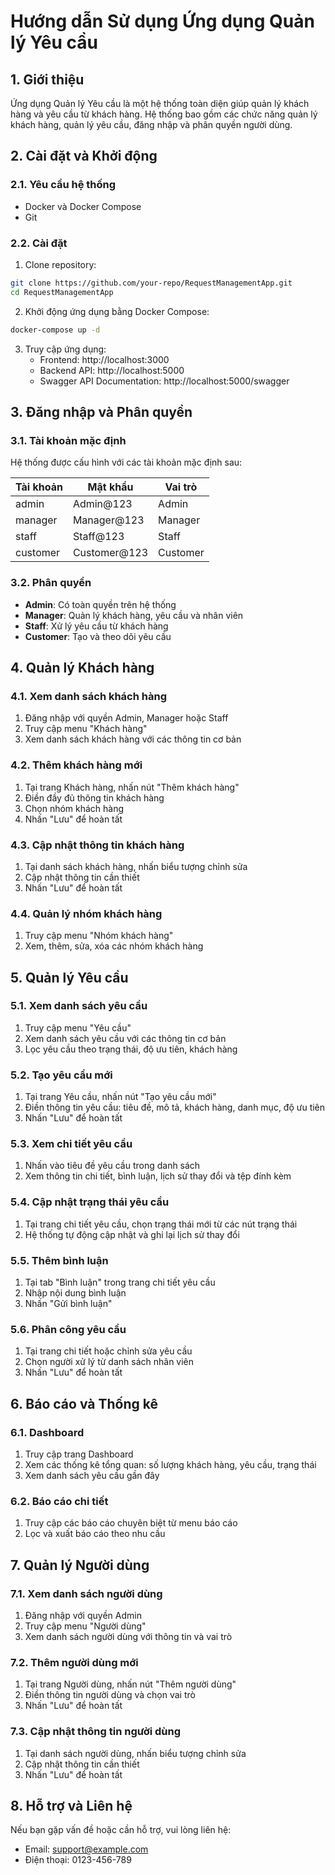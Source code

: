 # Hướng dẫn Sử dụng Ứng dụng Quản lý Yêu cầu

## 1. Giới thiệu

Ứng dụng Quản lý Yêu cầu là một hệ thống toàn diện giúp quản lý khách hàng và yêu cầu từ khách hàng. Hệ thống bao gồm các chức năng quản lý khách hàng, quản lý yêu cầu, đăng nhập và phân quyền người dùng.

## 2. Cài đặt và Khởi động

### 2.1. Yêu cầu hệ thống

- Docker và Docker Compose
- Git

### 2.2. Cài đặt

1. Clone repository:
```bash
git clone https://github.com/your-repo/RequestManagementApp.git
cd RequestManagementApp
```

2. Khởi động ứng dụng bằng Docker Compose:
```bash
docker-compose up -d
```

3. Truy cập ứng dụng:
   - Frontend: http://localhost:3000
   - Backend API: http://localhost:5000
   - Swagger API Documentation: http://localhost:5000/swagger

## 3. Đăng nhập và Phân quyền

### 3.1. Tài khoản mặc định

Hệ thống được cấu hình với các tài khoản mặc định sau:

| Tài khoản | Mật khẩu | Vai trò |
|-----------|----------|---------|
| admin | Admin@123 | Admin |
| manager | Manager@123 | Manager |
| staff | Staff@123 | Staff |
| customer | Customer@123 | Customer |

### 3.2. Phân quyền

- **Admin**: Có toàn quyền trên hệ thống
- **Manager**: Quản lý khách hàng, yêu cầu và nhân viên
- **Staff**: Xử lý yêu cầu từ khách hàng
- **Customer**: Tạo và theo dõi yêu cầu

## 4. Quản lý Khách hàng

### 4.1. Xem danh sách khách hàng

1. Đăng nhập với quyền Admin, Manager hoặc Staff
2. Truy cập menu "Khách hàng"
3. Xem danh sách khách hàng với các thông tin cơ bản

### 4.2. Thêm khách hàng mới

1. Tại trang Khách hàng, nhấn nút "Thêm khách hàng"
2. Điền đầy đủ thông tin khách hàng
3. Chọn nhóm khách hàng
4. Nhấn "Lưu" để hoàn tất

### 4.3. Cập nhật thông tin khách hàng

1. Tại danh sách khách hàng, nhấn biểu tượng chỉnh sửa
2. Cập nhật thông tin cần thiết
3. Nhấn "Lưu" để hoàn tất

### 4.4. Quản lý nhóm khách hàng

1. Truy cập menu "Nhóm khách hàng"
2. Xem, thêm, sửa, xóa các nhóm khách hàng

## 5. Quản lý Yêu cầu

### 5.1. Xem danh sách yêu cầu

1. Truy cập menu "Yêu cầu"
2. Xem danh sách yêu cầu với các thông tin cơ bản
3. Lọc yêu cầu theo trạng thái, độ ưu tiên, khách hàng

### 5.2. Tạo yêu cầu mới

1. Tại trang Yêu cầu, nhấn nút "Tạo yêu cầu mới"
2. Điền thông tin yêu cầu: tiêu đề, mô tả, khách hàng, danh mục, độ ưu tiên
3. Nhấn "Lưu" để hoàn tất

### 5.3. Xem chi tiết yêu cầu

1. Nhấn vào tiêu đề yêu cầu trong danh sách
2. Xem thông tin chi tiết, bình luận, lịch sử thay đổi và tệp đính kèm

### 5.4. Cập nhật trạng thái yêu cầu

1. Tại trang chi tiết yêu cầu, chọn trạng thái mới từ các nút trạng thái
2. Hệ thống tự động cập nhật và ghi lại lịch sử thay đổi

### 5.5. Thêm bình luận

1. Tại tab "Bình luận" trong trang chi tiết yêu cầu
2. Nhập nội dung bình luận
3. Nhấn "Gửi bình luận"

### 5.6. Phân công yêu cầu

1. Tại trang chi tiết hoặc chỉnh sửa yêu cầu
2. Chọn người xử lý từ danh sách nhân viên
3. Nhấn "Lưu" để hoàn tất

## 6. Báo cáo và Thống kê

### 6.1. Dashboard

1. Truy cập trang Dashboard
2. Xem các thống kê tổng quan: số lượng khách hàng, yêu cầu, trạng thái
3. Xem danh sách yêu cầu gần đây

### 6.2. Báo cáo chi tiết

1. Truy cập các báo cáo chuyên biệt từ menu báo cáo
2. Lọc và xuất báo cáo theo nhu cầu

## 7. Quản lý Người dùng

### 7.1. Xem danh sách người dùng

1. Đăng nhập với quyền Admin
2. Truy cập menu "Người dùng"
3. Xem danh sách người dùng với thông tin và vai trò

### 7.2. Thêm người dùng mới

1. Tại trang Người dùng, nhấn nút "Thêm người dùng"
2. Điền thông tin người dùng và chọn vai trò
3. Nhấn "Lưu" để hoàn tất

### 7.3. Cập nhật thông tin người dùng

1. Tại danh sách người dùng, nhấn biểu tượng chỉnh sửa
2. Cập nhật thông tin cần thiết
3. Nhấn "Lưu" để hoàn tất

## 8. Hỗ trợ và Liên hệ

Nếu bạn gặp vấn đề hoặc cần hỗ trợ, vui lòng liên hệ:
- Email: support@example.com
- Điện thoại: 0123-456-789
